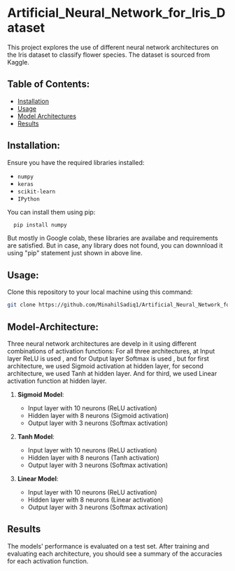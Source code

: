 # Artificial_Neural_Network_for_Iris_Dataset
This project explores the use of different neural network architectures on the Iris dataset to classify flower species. The dataset is sourced from Kaggle.

## Table of Contents:
- [Installation](#installation)
- [Usage](#usage)
- [Model Architectures](#model-architectures)
- [Results](#results)

## Installation:
Ensure you have the required libraries installed:
- `numpy`
- `keras`
- `scikit-learn`
- `IPython`
  
You can install them using pip:
```bash
  pip install numpy
```
But mostly in Google colab, these libraries are availabe and requirements are satisfied. But in case, any library does not found, you can downnload it using "pip" statement just shown in above line.

## Usage:
Clone this repository to your local machine using this command: 
```bash
git clone https://github.com/MinahilSadiq1/Artificial_Neural_Network_for_Iris_Dataset.git
```

## Model-Architecture:
Three neural network architectures are develp in it using different combinations of activation functions:
For all three architectures, at Input layer ReLU is used , and for Output layer Softmax is used , but for first architecture, we used Sigmoid activation at hidden layer, for second architecture, we used Tanh at hidden layer. And for third, we used Linear activation function at hidden layer.

1. **Sigmoid Model**:
   - Input layer with 10 neurons (ReLU activation)
   - Hidden layer with 8 neurons (Sigmoid activation)
   - Output layer with 3 neurons (Softmax activation)

2. **Tanh Model**:
   - Input layer with 10 neurons (ReLU activation)
   - Hidden layer with 8 neurons (Tanh activation)
   - Output layer with 3 neurons (Softmax activation)

3. **Linear Model**:
   - Input layer with 10 neurons (ReLU activation)
   - Hidden layer with 8 neurons (Linear activation)
   - Output layer with 3 neurons (Softmax activation)

## Results
The models' performance is evaluated on a test set. After training and evaluating each architecture, you should see a summary of the accuracies for each activation function.
